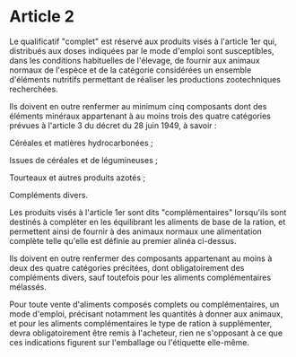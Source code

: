 # Article 2

Le qualificatif "complet" est réservé aux produits visés à l'article 1er qui, distribués aux doses indiquées par le mode d'emploi sont susceptibles, dans les conditions habituelles de l'élevage, de fournir aux animaux normaux de l'espèce et de la catégorie considérées un ensemble d'éléments nutritifs permettant de réaliser les productions zootechniques recherchées.

Ils doivent en outre renfermer au minimum cinq composants dont des éléments minéraux appartenant à au moins trois des quatre catégories prévues à l'article 3 du décret du 28 juin 1949, à savoir :

Céréales et matières hydrocarbonées ;

Issues de céréales et de légumineuses ;

Tourteaux et autres produits azotés ;

Compléments divers.

Les produits visés à l'article 1er sont dits "complémentaires" lorsqu'ils sont destinés à compléter en les équilibrant les aliments de base de la ration, et permettent ainsi de fournir à des animaux normaux une alimentation complète telle qu'elle est définie au premier alinéa ci-dessus.

Ils doivent en outre renfermer des composants appartenant au moins à deux des quatre catégories précitées, dont obligatoirement des compléments divers, sauf toutefois pour les aliments complémentaires mélassés.

Pour toute vente d'aliments composés complets ou complémentaires, un mode d'emploi, précisant notamment les quantités à donner aux animaux, et pour les aliments complémentaires le type de ration à supplémenter, devra obligatoirement être remis à l'acheteur, rien ne s'opposant à ce que ces indications figurent sur l'emballage ou l'étiquette elle-même.
